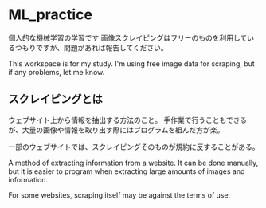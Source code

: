 # ML_practice

個人的な機械学習の学習です
画像スクレイピングはフリーのものを利用しているつもりですが、問題があれば報告してください。

This workspace is for my study.
I'm using free image data for scraping, but if any problems, let me know.

## スクレイピングとは
ウェブサイト上から情報を抽出する方法のこと。
手作業で行うこともできるが、大量の画像や情報を取り出す際にはプログラムを組んだ方が楽。

一部のウェブサイトでは、スクレイピングそのものが規約に反することがある。

A method of extracting information from a website.
It can be done manually, but it is easier to program when extracting large amounts of images and information.

For some websites, scraping itself may be against the terms of use.
